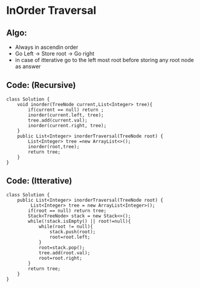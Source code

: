 # InOrder Traversal 
## Algo:
* Always in ascendin order
* Go Left -> Store root -> Go right
* in case of itterative go to the left most root before storing any root node as answer
## Code: (Recursive)
```
class Solution {
    void inorder(TreeNode current,List<Integer> tree){
        if(current == null) return ;
        inorder(current.left, tree);
        tree.add(current.val);
        inorder(current.right, tree);
    }
    public List<Integer> inorderTraversal(TreeNode root) {
        List<Integer> tree =new ArrayList<>();
        inorder(root,tree);
        return tree;
    }
}
```
## Code: (Itterative)
```
class Solution {
    public List<Integer> inorderTraversal(TreeNode root) {
         List<Integer> tree = new ArrayList<Integer>();
        if(root == null) return tree;
        Stack<TreeNode> stack = new Stack<>();
        while(!stack.isEmpty() || root!=null){
            while(root != null){
                stack.push(root);
                root=root.left;
            }
            root=stack.pop();
            tree.add(root.val);
            root=root.right;
        }
        return tree;
    }
}
```
